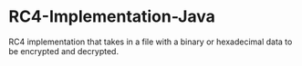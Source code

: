 # RC4-Implementation-Java
RC4 implementation that takes in a file with a binary or hexadecimal data to be encrypted and decrypted.
